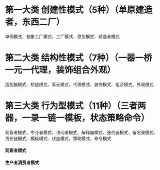 # 第一大类 创建性模式（5种）（单原建造者，东西二厂）
单例模式、抽象工厂模式、工厂模式、原型模式、建造者模式

# 第二大类 结构性模式（7种）（一器一桥一元一代理，装饰组合外观）
适配器模式、桥接模式、享元模式、代理模式、装饰模式、组合模式、外观模式

# 第三大类 行为型模式（11种）（三者两器，一录一链一模板，状态策略命令）
观察者模式、中介者模式、访问者模式、解释器模式、迭代器模式、备忘录模式、责任链模式、模板模式、状态模式、策略模式、命令模式

#### 观察者模式

#### 生产者消费者模式
